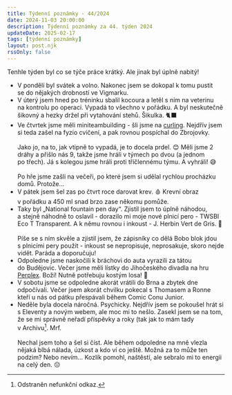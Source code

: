 ```yaml
---
title: Týdenní poznámky - 44/2024
date: 2024-11-03 20:00:00
description: Týdenní poznámky za 44. týden 2024
updateDate: 2025-02-17
tags: [týdenní poznámky]
layout: post.njk
rssOnly: false
---
```

Tenhle týden byl co se týče práce krátký. Ale jinak byl úplně nabitý!
- V pondělí byl svátek a volno. Nakonec jsem se dokopal k tomu pustit se do nějakých drobností ve Vigmarku. 
- V úterý jsem hned po tréninku sbalil kocoura a letěl s ním na veterinu na kontrolu po operaci. Vypadá to všechno v pořádku. A byl neskutečně šikovný a hezky držel při vytahování stehů. Šikulka. 🐈‍⬛
- Ve čtvrtek jsme měli miniteambuilding - šli jsme na [curling](https://curlingbrno.cz). Nejdřív jsem si teda zašel na fyzio cvičení, a pak rovnou pospíchal do Zbrojovky.<br><br>
Jako jo, na to, jak vtipně to vypadá, je to docela prdel. 😊 Měli jsme 2 dráhy a přišlo nás 9, takže jsme hráli v týmech po dvou (a jednom po třech). Já s kolegou jsme hráli proti tříčlennému týmu. A vyhráli! 😅<br><br>
Po hře jsme zašli na večeři, po které jsem si udělal rychlou procházku domů. Protože…
- V pátek jsem šel zas po čtvrt roce darovat krev. 🩸 Krevní obraz v pořádku a 450 ml snad brzo zase někomu pomůže.
- Taky byl „National fountain pen day“. Zjistil jsem to úplně náhodou, a stejně náhodně to oslavil - dorazilo mi moje nové plnicí pero - TWSBI Eco T Transparent. A k němu rovnou i inkoust - J. Herbin Vert de Gris. 🙂<br><br>
Píše se s ním skvěle a zjistil jsem, že zápisníky co dělá Bobo blok jdou s plnicími pery použít - inkoust se nepropisuje, neprosakuje, skoro nejde vidět. Paráda a doporučuju!
- Odpoledne jsme naskočili k bráchovi do auta vyrazili za tátou do Budějovic. Večer jsme měli lístky do Jihočeského divadla na hru [Perplex](https://www.jihoceskedivadlo.cz/porad/2426-perplex). Boží! Nutně potřebuju kostým losa! 🫎
- V sobotu jsme se odpoledne akorát vrátili do Brna a zbytek dne odpočívali. Večer jsem akorát chvilku pokecal s Thomasem a Ronne kteří u nás od pátku přespávali během Comic Conu Junior.
- Neděle byla docela náročná. Psychicky. Nejdřív jsem se pokoušel hrát si s Eleventy a novým webem, ale moc mi to nešlo. Zasekl jsem se na tom, že se mi správně neřadí příspěvky a roky (tak jak to mám tady v Archivu[^1]. Mrf.<br><br>
Nechal jsem toho a šel si číst. Ale během odpoledne na mně vlezla nějaká blbá nálada, úzkost a kdo ví co ještě. Možná za to může ten podzim? Nebo nevím… Kozlík pomohl, naštěstí, ale sebralo mi to energii na celý den. 😔

[^1]: Odstraněn nefunkční odkaz.